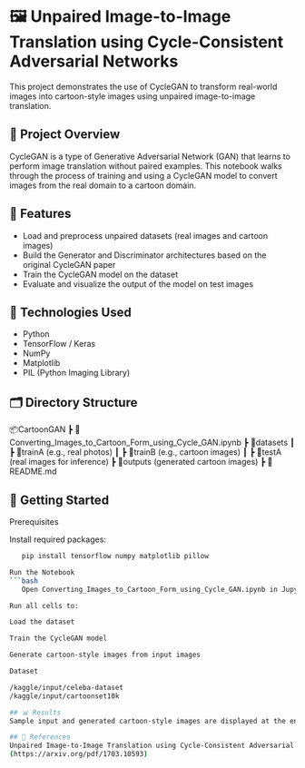 # 🖼️ Unpaired Image-to-Image Translation using Cycle-Consistent Adversarial Networks
This project demonstrates the use of CycleGAN to transform real-world images into cartoon-style images using unpaired image-to-image translation.

## 📁 Project Overview

CycleGAN is a type of Generative Adversarial Network (GAN) that learns to perform image translation without paired examples. This notebook walks through the process of training and using a CycleGAN model to convert images from the real domain to a cartoon domain.

## 📌 Features

- Load and preprocess unpaired datasets (real images and cartoon images)
- Build the Generator and Discriminator architectures based on the original CycleGAN paper
- Train the CycleGAN model on the dataset
- Evaluate and visualize the output of the model on test images

## 🧠 Technologies Used

- Python
- TensorFlow / Keras
- NumPy
- Matplotlib
- PIL (Python Imaging Library)

## 🗂️ Directory Structure

📦CartoonGAN
┣ 📜Converting_Images_to_Cartoon_Form_using_Cycle_GAN.ipynb
┣ 📁datasets
┃ ┣ 📁trainA (e.g., real photos)
┃ ┣ 📁trainB (e.g., cartoon images)
┃ ┣ 📁testA (real images for inference)
┣ 📁outputs (generated cartoon images)
┣ 📜README.md


## 🚀 Getting Started

 Prerequisites

Install required packages:

 ```bash
    pip install tensorflow numpy matplotlib pillow

Run the Notebook
 ```bash
    Open Converting_Images_to_Cartoon_Form_using_Cycle_GAN.ipynb in Jupyter Notebook or VS Code.

Run all cells to:

Load the dataset

Train the CycleGAN model

Generate cartoon-style images from input images

Dataset

/kaggle/input/celeba-dataset
/kaggle/input/cartoonset10k

## 📊 Results
Sample input and generated cartoon-style images are displayed at the end of the notebook.

## 📖 References
Unpaired Image-to-Image Translation using Cycle-Consistent Adversarial Networks
(https://arxiv.org/pdf/1703.10593)

